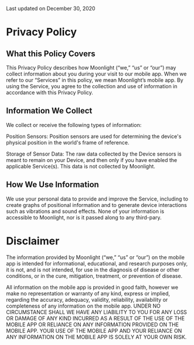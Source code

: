 Last updated on December 30, 2020

# Privacy Policy

## What this Policy Covers

This Privacy Policy describes how Moonlight  (“we,” “us” or “our”) may collect information about you during your visit to our mobile app. When we refer to our “Services” in this policy, we mean Moonlight’s mobile app. By using the Service, you agree to the collection and use of information in accordance with this Privacy Policy. 


## Information We Collect

We collect or receive the following types of information:

Position Sensors: Position sensors are used for determining the device's physical position in the world's frame of reference.

Storage of Sensor Data: The raw data collected by the Device sensors is meant to remain on your Device, and then only if you have enabled the applicable Service(s). This data is not collected by Moonlight.

## How We Use Information

We use your personal data to provide and improve the Service, including to create graphs of positional information and to generate device interactions such as vibrations and sound effects. None of your information is accessible to Moonlight, nor is it passed along to any third-pary.

# Disclaimer

The information provided by Moonlight (“we,” “us” or “our”) on the mobile app is intended for informational, educational, and research purposes only, it is not, and is not intended, for use in the diagnosis of disease or other conditions, or in the cure, mitigation, treatment, or prevention of disease.

All information on the mobile app is provided in good faith, however we make no representation or warranty of any kind, express or implied, regarding the accuracy, adequacy, validity, reliability, availability or completeness of any information on the mobile app. UNDER NO CIRCUMSTANCE SHALL WE HAVE ANY LIABILITY TO YOU FOR ANY LOSS OR DAMAGE OF ANY KIND INCURRED AS A RESULT OF THE USE OF THE MOBILE APP OR RELIANCE ON ANY INFORMATION PROVIDED ON THE MOBILE APP. YOUR USE OF THE MOBILE APP AND YOUR RELIANCE ON ANY INFORMATION ON THE MOBILE APP IS SOLELY AT YOUR OWN RISK.



